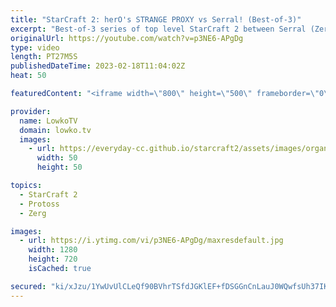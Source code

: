 ```yaml
---
title: "StarCraft 2: herO's STRANGE PROXY vs Serral! (Best-of-3)"
excerpt: "Best-of-3 series of top level StarCraft 2 between Serral (Zerg) and herO (Protoss). In this match herO decides to go for one of the strangest proxy cheeses as he builds a quick second Pylon and Gateway on the other side of the map.  Support my work: https://patreon.com/lowkotv Lowko Merch: https://lowko.shop"
originalUrl: https://youtube.com/watch?v=p3NE6-APgDg
type: video
length: PT27M5S
publishedDateTime: 2023-02-18T11:04:02Z
heat: 50

featuredContent: "<iframe width=\"800\" height=\"500\" frameborder=\"0\" src=\"https://www.youtube.com/embed/p3NE6-APgDg\" allow=\"accelerometer; autoplay; encrypted-media; gyroscope; picture-in-picture\" allowfullscreen></iframe>"

provider:
  name: LowkoTV
  domain: lowko.tv
  images:
    - url: https://everyday-cc.github.io/starcraft2/assets/images/organizations/lowko.tv-50x50.jpg
      width: 50
      height: 50

topics:
  - StarCraft 2
  - Protoss
  - Zerg

images:
  - url: https://i.ytimg.com/vi/p3NE6-APgDg/maxresdefault.jpg
    width: 1280
    height: 720
    isCached: true

secured: "ki/xJzu/1YwUvUlCLeQf90BVhrTSfdJGKlEF+fDSGGnCnLauJ0WQwfsUh37IKTIsRDXm2MUXq6Q93FI+AQkHiJpR8wgOqXSy5JbjdTFumwYiL4OBFFPQMD0YiOCFnd7h++P72XTLvT11q9UyDlpnszeTkG5XBGEbtOLQrzIoeqOVNu7U301vU2dNwYbXS6Hna9834zX5VPW1niGB/PumdVeBUaTJvRKUDRQQ2Y1kTufOtSkW45Ry9GFjdHiYJvvrSFwjDgm5RrrRPyTBU/ZMSxF3X1oMHPywE7iaBKZQVnfOVX0J0tGRMVIdrxR1EFIfklQtFvH6KC5ncfoCHEhs07dfqMnQVRW1S8P+b7kIkUMNHRCYopIVbe9Ie/pRrhDcCKnZNwMK68Kr1GYeEnv/Y05T8Ap6/dvjX6/XvhJUL0k=;7d240K4D8higkPSARMlL+w=="
---
```


